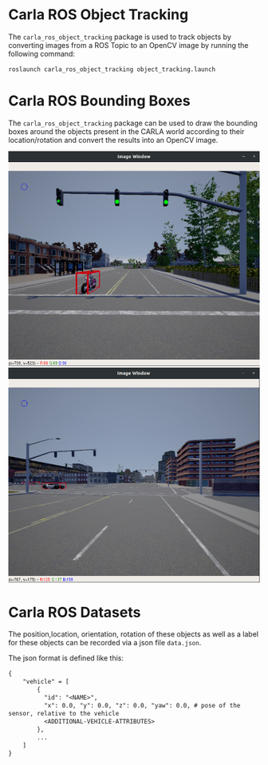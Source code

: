 # Carla ROS Object Tracking



The ```carla_ros_object_tracking``` package is used to track objects by converting images from a ROS Topic to an OpenCV image by running the following command:



    roslaunch carla_ros_object_tracking object_tracking.launch



# Carla ROS Bounding Boxes

The ```carla_ros_object_tracking``` package can be used to draw the bounding boxes around the objects present in the CARLA world according to their location/rotation and convert the results into an OpenCV image.

![rviz setup](../assets/images/carla_bounding_box_01.png "box_01")
![rviz setup](../assets/images/carla_bounding_box_02.png "box_02")


# Carla ROS Datasets

The position,location, orientation, rotation of these objects as well as a label for these objects can be recorded via a json file `data.json`.

The json format is defined like this:

    { 
        "vehicle" = [
            {
              "id": "<NAME>",
              "x": 0.0, "y": 0.0, "z": 0.0, "yaw": 0.0, # pose of the sensor, relative to the vehicle
              <ADDITIONAL-VEHICLE-ATTRIBUTES>
            },
            ...
        ]
    }